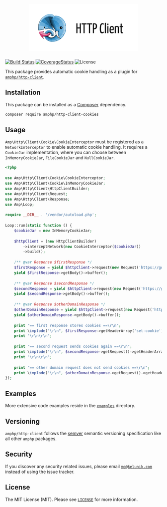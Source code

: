 <h1 align="center"><img src="https://raw.githubusercontent.com/amphp/logo/master/repos/http-client.png?v=05-11-2019" alt="HTTP Client" width="350"></h1>

[![Build Status](https://img.shields.io/travis/amphp/http-client-cookies/master.svg?style=flat-square)](https://travis-ci.org/amphp/http-client-cookies)
[![CoverageStatus](https://img.shields.io/coveralls/amphp/http-client-cookies/master.svg?style=flat-square)](https://coveralls.io/github/amphp/http-client-cookies?branch=master)
![License](https://img.shields.io/badge/license-MIT-blue.svg?style=flat-square)

This package provides automatic cookie handling as a plugin for [`amphp/http-client`](https://github.com/amphp/http-client).

## Installation

This package can be installed as a [Composer](https://getcomposer.org/) dependency.

```bash
composer require amphp/http-client-cookies
```

## Usage

`Amp\Http\Client\Cookie\CookieInterceptor` must be registered as a `NetworkInterceptor` to enable automatic cookie handling.
It requires a `CookieJar` implementation, where you can choose between `InMemoryCookieJar`, `FileCookieJar` and `NullCookieJar`.

```php
<?php

use Amp\Http\Client\Cookie\CookieInterceptor;
use Amp\Http\Client\Cookie\InMemoryCookieJar;
use Amp\Http\Client\HttpClientBuilder;
use Amp\Http\Client\Request;
use Amp\Http\Client\Response;
use Amp\Loop;

require __DIR__ . '/vendor/autoload.php';

Loop::run(static function () {
    $cookieJar = new InMemoryCookieJar;

    $httpClient = (new HttpClientBuilder)
        ->interceptNetwork(new CookieInterceptor($cookieJar))
        ->build();

    /** @var Response $firstResponse */
    $firstResponse = yield $httpClient->request(new Request('https://google.com/'));
    yield $firstResponse->getBody()->buffer();

    /** @var Response $secondResponse */
    $secondResponse = yield $httpClient->request(new Request('https://google.com/'));
    yield $secondResponse->getBody()->buffer();

    /** @var Response $otherDomainResponse */
    $otherDomainResponse = yield $httpClient->request(new Request('https://amphp.org/'));
    yield $otherDomainResponse->getBody()->buffer();

    print "== first response stores cookies ==\r\n";
    print \implode("\r\n", $firstResponse->getHeaderArray('set-cookie'));
    print "\r\n\r\n";

    print "== second request sends cookies again ==\r\n";
    print \implode("\r\n", $secondResponse->getRequest()->getHeaderArray('cookie'));
    print "\r\n\r\n";

    print "== other domain request does not send cookies ==\r\n";
    print \implode("\r\n", $otherDomainResponse->getRequest()->getHeaderArray('cookie'));
});
```

## Examples

More extensive code examples reside in the [`examples`](./examples) directory.

## Versioning

`amphp/http-client` follows the [semver](http://semver.org/) semantic versioning specification like all other `amphp` packages.

## Security

If you discover any security related issues, please email [`me@kelunik.com`](mailto:me@kelunik.com) instead of using the issue tracker.

## License

The MIT License (MIT). Please see [`LICENSE`](./LICENSE) for more information.